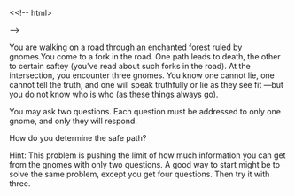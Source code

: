 <<!-- html>

<body>
 -->
<!--
---
layout: page
title: Problem of the Week
---
-->

<!-- 
<p>Due Friday, February 2, 2024 at 3 pm submitted to 
<a href="https://forms.gle/LgCLL5vhwUn6h5eA7"> this Google form.</a> <b> You must be logged into your NAU gmail to submit via this form. </b>
</p>
 -->
<p> You are walking on a road through an enchanted forest ruled by gnomes.You come to a fork in the road. One path leads to death, the other to certain saftey (you've read about such forks in the road). At the intersection, you encounter three gnomes. You know one cannot lie, one cannot tell the truth, and one will speak truthfully or lie as they see fit —but you do not know who is who (as these things always go). </p>

<p> You may ask two questions. Each question must be addressed to only one gnome, and only they will respond.</p>


<p> How do you determine the safe path? </p>

<p> Hint: This problem is pushing the limit of how much information you can get from the gnomes with only two questions. A good way to start might be to solve the same problem, except you get four questions. Then try it with three.
 </p>

 <!-- Note: This is the classic knight, knave and spie problem rewritten to be harder to google --> 

<!-- <p><center>
<img src = "https://naumathstat.github.io/problem-of-the-week/files/images/2023-11-17.png" 
style="width:200px">
</center></p>  -->